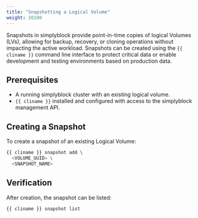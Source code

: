 ```yaml
---
title: "Snapshotting a Logical Volume"
weight: 30100
---
```


Snapshots in simplyblock provide point-in-time copies of logical Volumes (LVs), allowing for backup, recovery, or
cloning operations without impacting the active workload. Snapshots can be created using the `{{ cliname }}`
command line interface to protect critical data or enable development and testing environments based on production data.

## Prerequisites

- A running simplyblock cluster with an existing logical volume.
- `{{ cliname }}` installed and configured with access to the simplyblock management API.

## Creating a Snapshot

To create a snapshot of an existing Logical Volume:

```bash
{{ cliname }} snapshot add \
  <VOLUME_UUID> \
  <SNAPSHOT_NAME>
```

## Verification

After creation, the snapshot can be listed:

```bash
{{ cliname }} snapshot list
```
